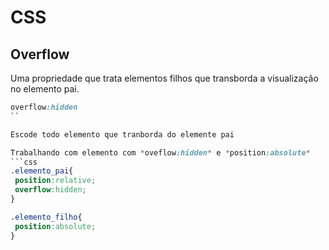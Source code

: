 # CSS

## Overflow
 Uma propriedade que trata elementos filhos que transborda a visualização no elemento pai.
 
 ```css
 overflow:hidden
 ``
 
 Escode todo elemento que tranborda do elemente pai
 
 Trabalhando com elemento com *oveflow:hidden* e *position:absolute*
```css
.elemento_pai{
  position:relative;
  overflow:hidden;
}

.elemento_filho{
  position:absolute;
}

```
